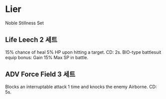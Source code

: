 # Lier

Noble Stillness Set

## Life Leech 2 세트

15% chance of heal 5% HP upon hitting a target. CD: 2s.
BIO-type battlesuit equip bonus: Gain 15% Max SP in battle.

## ADV Force Field 3 세트

Blocks an interruptable attack 1 time and knocks the enemy Airborne. CD: 5s.
